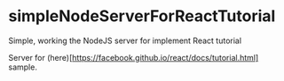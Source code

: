 # simpleNodeServerForReactTutorial
Simple, working the NodeJS server for implement React tutorial

Server for (here)[https://facebook.github.io/react/docs/tutorial.html] sample.
